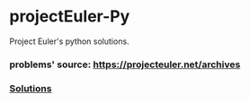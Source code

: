 # projectEuler-Py
Project Euler's python solutions. 
### problems' source: https://projecteuler.net/archives 

### [Solutions](https://github.com/sksoumik/projectEuler-Py/blob/master/.ipynb_checkpoints/project_euler_all_problems-checkpoint.ipynb)
